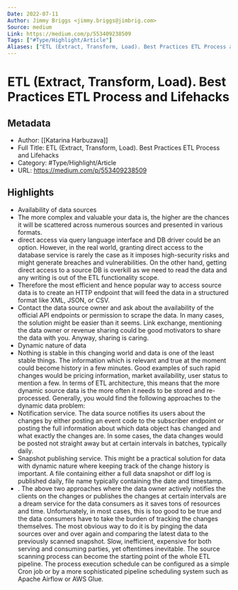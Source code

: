 ```yaml
---
Date: 2022-07-11
Author: Jimmy Briggs <jimmy.briggs@jimbrig.com>
Source: medium
Link: https://medium.com/p/553409238509
Tags: ["#Type/Highlight/Article"]
Aliases: ["ETL (Extract, Transform, Load). Best Practices ETL Process and Lifehacks", "ETL (Extract, Transform, Load). Best Practices ETL Process and Lifehacks"]
---
```

# ETL (Extract, Transform, Load). Best Practices ETL Process and Lifehacks

## Metadata
- Author: [[Katarina Harbuzava]]
- Full Title: ETL (Extract, Transform, Load). Best Practices ETL Process and Lifehacks
- Category: #Type/Highlight/Article
- URL: https://medium.com/p/553409238509

## Highlights
- Availability of data sources
- The more complex and valuable your data is, the higher are the chances it will be scattered across numerous sources and presented in various formats.
- direct access via query language interface and DB driver could be an option. However, in the real world, granting direct access to the database service is rarely the case as it imposes high-security risks and might generate breaches and vulnerabilities. On the other hand, getting direct access to a source DB is overkill as we need to read the data and any writing is out of the ETL functionality scope.
- Therefore the most efficient and hence popular way to access source data is to create an HTTP endpoint that will feed the data in a structured format like XML, JSON, or CSV.
- Contact the data source owner and ask about the availability of the official API endpoints or permission to scrape the data. In many cases, the solution might be easier than it seems. Link exchange, mentioning the data owner or revenue sharing could be good motivators to share the data with you. Anyway, sharing is caring.
- Dynamic nature of data
- Nothing is stable in this changing world and data is one of the least stable things. The information which is relevant and true at the moment could become history in a few minutes. Good examples of such rapid changes would be pricing information, market availability, user status to mention a few. In terms of ETL architecture, this means that the more dynamic source data is the more often it needs to be stored and re-processed. Generally, you would find the following approaches to the dynamic data problem:
- Notification service. The data source notifies its users about the changes by either posting an event code to the subscriber endpoint or posting the full information about which data object has changed and what exactly the changes are. In some cases, the data changes would be posted not straight away but at certain intervals in batches, typically daily.
- Snapshot publishing service. This might be a practical solution for data with dynamic nature where keeping track of the change history is important. A file containing either a full data snapshot or diff log is published daily, file name typically containing the date and timestamp.
- . The above two approaches where the data owner actively notifies the clients on the changes or publishes the changes at certain intervals are a dream service for the data consumers as it saves tons of resources and time. Unfortunately, in most cases, this is too good to be true and the data consumers have to take the burden of tracking the changes themselves. The most obvious way to do it is by pinging the data sources over and over again and comparing the latest data to the previously scanned snapshot. Slow, inefficient, expensive for both serving and consuming parties, yet oftentimes inevitable. The source scanning process can become the starting point of the whole ETL pipeline. The process execution schedule can be configured as a simple Cron job or by a more sophisticated pipeline scheduling system such as Apache Airflow or AWS Glue.
